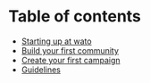 # Table of contents

* [Starting up at wato](README.md)
* [Build your first community](build-your-first-community.md)
* [Create your first campaign](create-your-first-campaign.md)
* [Guidelines](guidelines.md)
